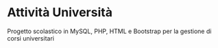 # Attività Università
Progetto scolastico in MySQL, PHP, HTML e Bootstrap per la gestione di corsi universitari
